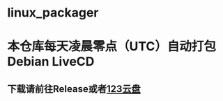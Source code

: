 # linux_packager
# 本仓库每天凌晨零点（UTC）自动打包Debian LiveCD
## 下载请前往Release或者[123云盘](https://www.123912.com/s/bdV5Td-UmAj3)

